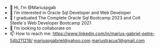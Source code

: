- 👋 Hi, I’m @Mariuspgab
- 👀 I’m interested in Oracle Sql Developer and Web Developer
- 🌱 I graduated The Complete Oracle Sql Bootcamp 2023 and Colt Steele`s Web Developer Bootcamp 2021
- 💞️ I’m looking to collaborate on 
- 📫 How to reach me:
https://www.linkedin.com/in/marius-gabriel-petre-54b211218/
mariuspgabriel@yahoo.com 
mariustracus1@gmail.com

<!---
Mariuspgab/Mariuspgab is a ✨ special ✨ repository because its `README.md` (this file) appears on your GitHub profile.
You can click the Preview link to take a look at your changes.
--->
